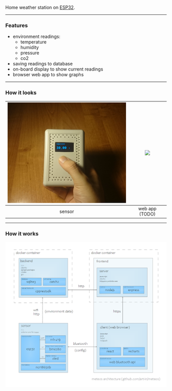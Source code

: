Home weather station on [ESP32](https://en.wikipedia.org/wiki/ESP32).

---

### Features

- environment readings:
  - temperature
  - humidity
  - pressure
  - co2
 - saving readings to database
 - on-board display to show current readings
 - browser web app to show graphs

---

### How it looks


<img src="docs/sensor/in-hand.jpg" width="400" /> | <img src="https://via.placeholder.com/400x340.png" width="400" />
:---: | :---:
sensor | web app (TODO)

---

### How it works

<a href="docs/architecture/meteos-architecture.pdf">
<img src="docs/architecture/meteos-architecture.png" />
</a>
